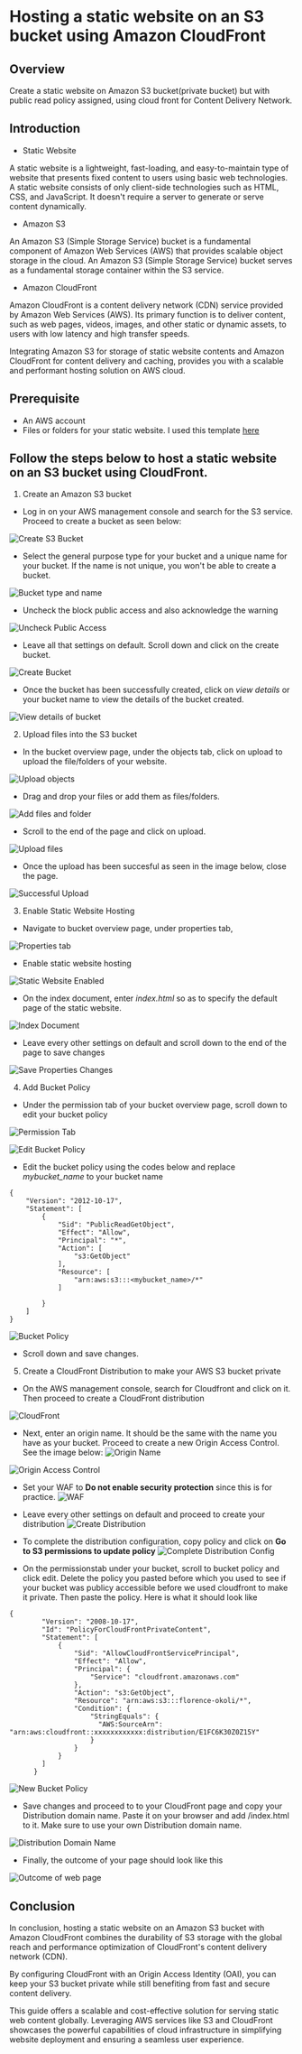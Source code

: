 # Hosting a static website on an S3 bucket using Amazon CloudFront

## Overview 
Create a static website on Amazon S3 bucket(private bucket) but with public read policy assigned, using cloud front for Content Delivery Network. 

## Introduction

* Static Website

A static website is a lightweight, fast-loading, and easy-to-maintain type of website that presents fixed content to users using basic web technologies. A static website consists of only client-side technologies such as HTML, CSS, and JavaScript. It doesn't require a server to generate or serve content dynamically.

* Amazon S3

An Amazon S3 (Simple Storage Service) bucket is a fundamental component of Amazon Web Services (AWS) that provides scalable object storage in the cloud. An Amazon S3 (Simple Storage Service) bucket serves as a fundamental storage container within the S3 service. 

* Amazon CloudFront 

Amazon CloudFront is a content delivery network (CDN) service provided by Amazon Web Services (AWS). Its primary function is to deliver content, such as web pages, videos, images, and other static or dynamic assets, to users with low latency and high transfer speeds.

 Integrating Amazon S3 for storage of static website contents and Amazon CloudFront for content delivery and caching, provides you with a scalable and performant hosting solution on AWS cloud.

## Prerequisite

- An AWS account
- Files or folders for your static website. I used this template [here](https://startbootstrap.com/theme/agency)

## Follow the steps below to host a static website on an S3 bucket using CloudFront.

1. Create an Amazon S3 bucket

- Log in on your AWS management console and search for the S3 service. Proceed to create a bucket as seen below:

![Create S3 Bucket](/Images/Image1.png)

- Select the general purpose type for your bucket and a unique name for your bucket. 
If the name is not unique, you won't be able to create a bucket.

![Bucket type and name](/Images/Image2.png)

- Uncheck the block public access and also acknowledge the warning

![Uncheck Public Access](/Images/Image3.png)

- Leave all that settings on default. Scroll down and click on the create bucket.

![Create Bucket](/Images/Image4.png)

- Once the bucket has been successfully created, click on _view details_ or your bucket name to view the details of the bucket created.

![View details of bucket](/Images/Image5.png)

2. Upload files into the S3 bucket

- In the bucket overview page, under the objects tab, click on upload to upload the file/folders of your website.

![Upload objects](/Images/Image6.png)

- Drag and drop your files or add them as files/folders.

![Add files and folder](/Images/Image7.png)

- Scroll to the end of the page and click on upload.

![Upload files](/Images/Image8.png)

- Once the upload has been succesful as seen in the image below, close the page.

![Successful Upload](Images/Image9.png)

3. Enable Static Website Hosting

- Navigate to bucket overview page, under properties tab, 

![Properties tab](/Images/Image10.png) 

- Enable static website hosting

![Static Website Enabled](/Images/Image11.png)

- On the index document, enter _index.html_ so as to specify the default page of the static website.

![Index Document](/Images/Image12.png)

- Leave every other settings on default and scroll down to the end of the page to save changes

![Save Properties Changes](/Images/Image13.png)

4. Add Bucket Policy

- Under the permission tab of your bucket overview page, scroll down to edit your bucket policy

![Permission Tab](/Images/Image14.png)

![Edit Bucket Policy](/Images/Image15.png)

- Edit the bucket policy using the codes below and replace _mybucket_name_ to your bucket name

```
{
    "Version": "2012-10-17",
    "Statement": [
        {
            "Sid": "PublicReadGetObject",
            "Effect": "Allow",
            "Principal": "*",
            "Action": [ 
                "s3:GetObject"
            ],
            "Resource": [
                "arn:aws:s3:::<mybucket_name>/*"
            ]   
            
        }
    ]
}
```

![Bucket Policy](/Images/Image16.png)

- Scroll down and save changes.

5. Create a CloudFront Distribution to make your AWS S3 bucket private

- On the AWS management console, search for Cloudfront and click on it. Then proceed to create a CloudFront distribution

![CloudFront](/Images/Image17.png)

- Next, enter an origin name. It should be the same with the name you have as your bucket.
Proceed to create a new Origin Access Control.
See the image below:
![Origin Name](/Images/Image18.png)

![Origin Access Control](/Images/Image19.png)

- Set your WAF to **Do not enable security protection** since this is for practice. 
![WAF](/Images/Image20.png)

- Leave every other settings on default and proceed to create your distribution
![Create Distribution](/Images/Image21.png)

- To complete the distribution configuration, copy policy and click on __Go to S3 permissions to update policy__
![Complete Distribution Config](/Images/Image22.png)

- On the permissionstab under your bucket, scroll to bucket policy and click edit. Delete the policy you pasted before which you used to see if your bucket was publicy accessible before we used cloudfront to make it private. Then paste the policy. Here is what it should look like
```
{
        "Version": "2008-10-17",
        "Id": "PolicyForCloudFrontPrivateContent",
        "Statement": [
            {
                "Sid": "AllowCloudFrontServicePrincipal",
                "Effect": "Allow",
                "Principal": {
                    "Service": "cloudfront.amazonaws.com"
                },
                "Action": "s3:GetObject",
                "Resource": "arn:aws:s3:::florence-okoli/*",
                "Condition": {
                    "StringEquals": {
                      "AWS:SourceArn": "arn:aws:cloudfront::xxxxxxxxxxxx:distribution/E1FC6K30Z0Z15Y"
                    }
                }
            }
        ]
      }
```
![New Bucket Policy](/Images/Image23.png)

- Save changes and proceed to  to your CloudFront page and copy your Distribution domain name. Paste it on your browser and add /index.html to it. Make sure to use your own Distribution domain name.

![Distribution Domain Name](/Images/Image24.png)

- Finally, the outcome of your page should look like this

![Outcome of web page](/Images/Image25.png)

## Conclusion

In conclusion, hosting a static website on an Amazon S3 bucket with Amazon CloudFront combines the durability of S3 storage with the global reach and performance optimization of CloudFront's content delivery network (CDN).

 By configuring CloudFront with an Origin Access Identity (OAI), you can keep your S3 bucket private while still benefiting from fast and secure content delivery. 
 
 This guide offers a scalable and cost-effective solution for serving static web content globally. Leveraging AWS services like S3 and CloudFront showcases the powerful capabilities of cloud infrastructure in simplifying website deployment and ensuring a seamless user experience.
